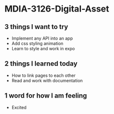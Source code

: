 # MDIA-3126-Digital-Asset

## 3 things I want to try
- Implement any API into an app
- Add css styling animation
- Learn to style and work in expo

## 2 things I learned today
- How to link pages to each other
- Read and work with documentation

## 1 word for how I am feeling
- Excited